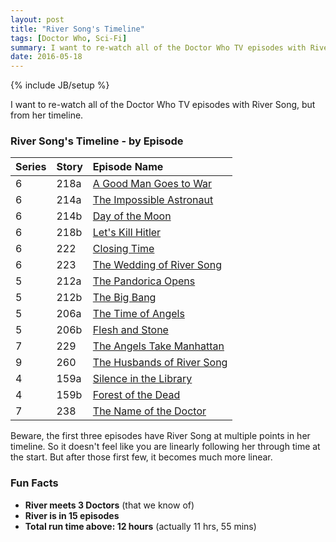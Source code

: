 ```yaml
---
layout: post
title: "River Song's Timeline"
tags: [Doctor Who, Sci-Fi]
summary: I want to re-watch all of the Doctor Who TV episodes with River Song, but from her timeline.
date: 2016-05-18
---
```

{% include JB/setup %}

I want to re-watch all of the Doctor Who TV episodes with River Song, but from her timeline.

### River Song's Timeline - by Episode

Series | Story | Episode Name
:--- | :--- | :---
6 | 218a | [A Good Man Goes to War](http://tardis.wikia.com/wiki/A_Good_Man_Goes_to_War)
6 | 214a | [The Impossible Astronaut](http://tardis.wikia.com/wiki/The_Impossible_Astronaut)
6 | 214b | [Day of the Moon](http://tardis.wikia.com/wiki/Day_of_the_Moon)
6 | 218b | [Let's Kill Hitler](http://tardis.wikia.com/wiki/Let%27s_Kill_Hitler)
6 | 222 | [Closing Time](http://tardis.wikia.com/wiki/Closing_Time_%28TV_story%29)
6 | 223 | [The Wedding of River Song](http://tardis.wikia.com/wiki/The_Wedding_of_River_Song)
5 | 212a | [The Pandorica Opens](http://tardis.wikia.com/wiki/The_Pandorica_Opens_%28TV_story%29)
5 | 212b | [The Big Bang](http://tardis.wikia.com/wiki/The_Big_Bang)
5 | 206a | [The Time of Angels](http://tardis.wikia.com/wiki/The_Time_of_Angels)
5 | 206b | [Flesh and Stone](http://tardis.wikia.com/wiki/Flesh_and_Stone)
7 | 229 | [The Angels Take Manhattan](http://tardis.wikia.com/wiki/The_Angels_Take_Manhattan)
9 | 260 | [The Husbands of River Song](http://tardis.wikia.com/wiki/The_Husbands_of_River_Song_%28TV_story%29)
4 | 159a | [Silence in the Library](http://tardis.wikia.com/wiki/Silence_in_the_Library)
4 | 159b | [Forest of the Dead](http://tardis.wikia.com/wiki/Forest_of_the_Dead)
7 | 238 | [The Name of the Doctor](http://tardis.wikia.com/wiki/The_Name_of_the_Doctor_%28TV_story%29)

Beware, the first three episodes have River Song at multiple points in her timeline. So it doesn't feel like you are linearly following her through time at the start. But after those first few, it becomes much more linear.

### Fun Facts

* **River meets 3 Doctors** (that we know of)
* **River is in 15 episodes**
* **Total run time above: 12 hours** (actually 11 hrs, 55 mins)
